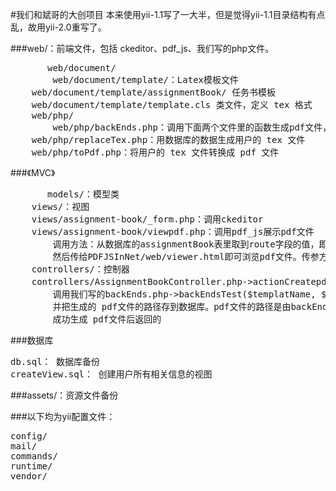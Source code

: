 #我们和斌哥的大创项目
本来使用yii-1.1写了一大半，但是觉得yii-1.1目录结构有点乱，故用yii-2.0重写了。
 
###web/：前端文件，包括 ckeditor、pdf_js、我们写的php文件。
<pre>       web/document/
        web/document/template/：Latex模板文件
	web/document/template/assignmentBook/ 任务书模板
	web/document/template/template.cls 类文件，定义 tex 格式
	web/php/
        web/php/backEnds.php：调用下面两个文件里的函数生成pdf文件，并返回pdf文件的相对于web/的路径
	web/php/replaceTex.php：用数据库的数据生成用户的 tex 文件
	web/php/toPdf.php：将用户的 tex 文件转换成 pdf 文件</pre>
 
###《MVC》
<pre>       models/：模型类
	views/：视图
	views/assignment-book/_form.php：调用ckeditor
	views/assignment-book/viewpdf.php：调用pdf_js展示pdf文件
		调用方法：从数据库的assignmentBook表里取到route字段的值，即对应pdf文件的相对于web/的路径
		然后传给PDFJSInNet/web/viewer.html即可浏览pdf文件。传参方法：.../viewer.html?file=pdf路径
	controllers/：控制器
	controllers/AssignmentBookController.php->actionCreatepdf()：
		调用我们写的backEnds.php->backEndsTest($templatName, $studentID)生成 .tex文件和 pdf文件。
		并把生成的 pdf文件的路径存到数据库。pdf文件的路径是由backEndsTest($templatName, $studentID)
		成功生成 pdf文件后返回的</pre>
 
###数据库
<pre>db.sql： 数据库备份
createView.sql： 创建用户所有相关信息的视图</pre>
 
###assets/：资源文件备份

###以下均为yii配置文件：
<pre>config/
mail/
commands/
runtime/
vendor/</pre>
